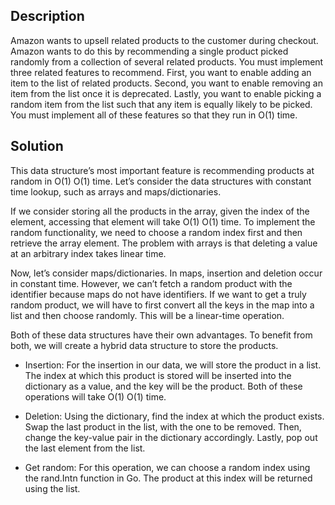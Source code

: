 ## Description

Amazon wants to upsell related products to the customer during checkout. Amazon wants to do this by recommending a single product picked randomly from a collection of several related products. You must implement three related features to recommend. First, you want to enable adding an item to the list of related products. Second, you want to enable removing an item from the list once it is deprecated. Lastly, you want to enable picking a random item from the list such that any item is equally likely to be picked. You must implement all of these features so that they run in O(1) time.

## Solution

This data structure’s most important feature is recommending products at random in O(1)
O(1)
 time. Let’s consider the data structures with constant time lookup, such as arrays and maps/dictionaries.

If we consider storing all the products in the array, given the index of the element, accessing that element will take O(1)
O(1)
 time. To implement the random functionality, we need to choose a random index first and then retrieve the array element. The problem with arrays is that deleting a value at an arbitrary index takes linear time.

Now, let’s consider maps/dictionaries. In maps, insertion and deletion occur in constant time. However, we can’t fetch a random product with the identifier because maps do not have identifiers. If we want to get a truly random product, we will have to first convert all the keys in the map into a list and then choose randomly. This will be a linear-time operation.

Both of these data structures have their own advantages. To benefit from both, we will create a hybrid data structure to store the products.

* Insertion: For the insertion in our data, we will store the product in a list. The index at which this product is stored will be inserted into the dictionary as a value, and the key will be the product. Both of these operations will take O(1)
O(1)
 time.

* Deletion: Using the dictionary, find the index at which the product exists. Swap the last product in the list, with the one to be removed. Then, change the key-value pair in the dictionary accordingly. Lastly, pop out the last element from the list.

* Get random: For this operation, we can choose a random index using the rand.Intn function in Go. The product at this index will be returned using the list.

